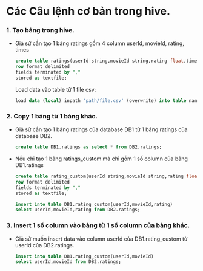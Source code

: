 # Các Câu lệnh cơ bản trong hive.

### 1. Tạo bảng trong hive.
- Giả sử cần tạo 1 bảng ratings gồm 4 column userId, movieId, rating, times
  ```SQL
  create table ratings(userId string,movieId string,rating float,times string)
  row format delimited
  fields terminated by ","
  stored as textfile;          
  ```
  Load data vào table từ 1 file csv: 
  ```SQL
  load data (local) inpath 'path/file.csv' (overwrite) into table name_table; 
  ```
### 2. Copy 1 bảng từ 1 bảng khác.
- Giả sử cần tạo 1 bảng ratings của database DB1 từ 1 bảng ratings của database DB2.
  ```SQL
  create table DB1.ratings as select * from DB2.ratings;
  ```
- Nếu chỉ tạo 1 bảng ratings_custom mà chỉ gồm 1 số column của bảng DB1.ratings
  ```SQL
  create table rating_custom(userId string,movieId string,rating float)
  row format delimited
  fields terminated by ","
  stored as textfile;
  ```
  ```SQL
  insert into table DB1.rating_custom(userId,movieId,rating) 
  select userId,movieId,rating from DB2.ratings;
  ```
### 3. Insert 1 số column vào bảng từ 1 số column của bảng khác.
- Giả sử muốn insert data vào column userId của DB1.rating_custom từ userId của DB2.ratings.
  ```SQL
  insert into table DB1.rating_custom(userId,movieId) 
  select userId,movieId from DB2.ratings;
  ```
